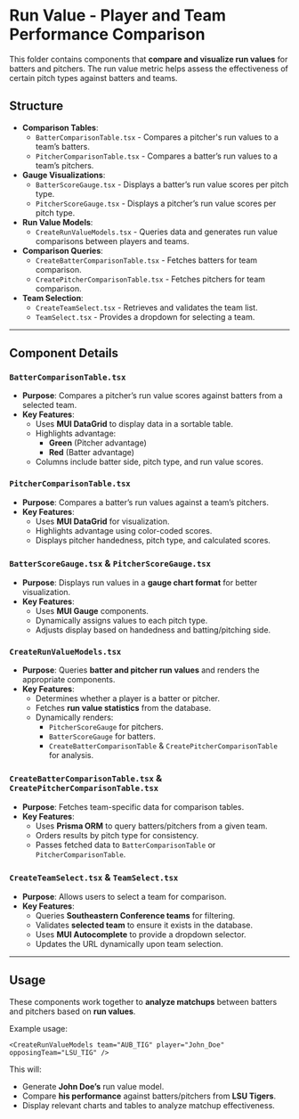 # Run Value - Player and Team Performance Comparison

This folder contains components that **compare and visualize run values** for batters and pitchers. The run value metric helps assess the effectiveness of certain pitch types against batters and teams.

## Structure

- **Comparison Tables**:
  - `BatterComparisonTable.tsx` - Compares a pitcher's run values to a team’s batters.
  - `PitcherComparisonTable.tsx` - Compares a batter’s run values to a team’s pitchers.
- **Gauge Visualizations**:
  - `BatterScoreGauge.tsx` - Displays a batter’s run value scores per pitch type.
  - `PitcherScoreGauge.tsx` - Displays a pitcher’s run value scores per pitch type.
- **Run Value Models**:
  - `CreateRunValueModels.tsx` - Queries data and generates run value comparisons between players and teams.
- **Comparison Queries**:
  - `CreateBatterComparisonTable.tsx` - Fetches batters for team comparison.
  - `CreatePitcherComparisonTable.tsx` - Fetches pitchers for team comparison.
- **Team Selection**:
  - `CreateTeamSelect.tsx` - Retrieves and validates the team list.
  - `TeamSelect.tsx` - Provides a dropdown for selecting a team.

---

## Component Details

### `BatterComparisonTable.tsx`
- **Purpose**: Compares a pitcher’s run value scores against batters from a selected team.
- **Key Features**:
  - Uses **MUI DataGrid** to display data in a sortable table.
  - Highlights advantage:
    - **Green** (Pitcher advantage)
    - **Red** (Batter advantage)
  - Columns include batter side, pitch type, and run value scores.

### `PitcherComparisonTable.tsx`
- **Purpose**: Compares a batter’s run values against a team’s pitchers.
- **Key Features**:
  - Uses **MUI DataGrid** for visualization.
  - Highlights advantage using color-coded scores.
  - Displays pitcher handedness, pitch type, and calculated scores.

### `BatterScoreGauge.tsx` & `PitcherScoreGauge.tsx`
- **Purpose**: Displays run values in a **gauge chart format** for better visualization.
- **Key Features**:
  - Uses **MUI Gauge** components.
  - Dynamically assigns values to each pitch type.
  - Adjusts display based on handedness and batting/pitching side.

### `CreateRunValueModels.tsx`
- **Purpose**: Queries **batter and pitcher run values** and renders the appropriate components.
- **Key Features**:
  - Determines whether a player is a batter or pitcher.
  - Fetches **run value statistics** from the database.
  - Dynamically renders:
    - `PitcherScoreGauge` for pitchers.
    - `BatterScoreGauge` for batters.
    - `CreateBatterComparisonTable` & `CreatePitcherComparisonTable` for analysis.

### `CreateBatterComparisonTable.tsx` & `CreatePitcherComparisonTable.tsx`
- **Purpose**: Fetches team-specific data for comparison tables.
- **Key Features**:
  - Uses **Prisma ORM** to query batters/pitchers from a given team.
  - Orders results by pitch type for consistency.
  - Passes fetched data to `BatterComparisonTable` or `PitcherComparisonTable`.

### `CreateTeamSelect.tsx` & `TeamSelect.tsx`
- **Purpose**: Allows users to select a team for comparison.
- **Key Features**:
  - Queries **Southeastern Conference teams** for filtering.
  - Validates **selected team** to ensure it exists in the database.
  - Uses **MUI Autocomplete** to provide a dropdown selector.
  - Updates the URL dynamically upon team selection.

---

## Usage

These components work together to **analyze matchups** between batters and pitchers based on **run values**.

Example usage:
```tsx
<CreateRunValueModels team="AUB_TIG" player="John_Doe" opposingTeam="LSU_TIG" />
```

This will:
- Generate **John Doe’s** run value model.
- Compare **his performance** against batters/pitchers from **LSU Tigers**.
- Display relevant charts and tables to analyze matchup effectiveness.

